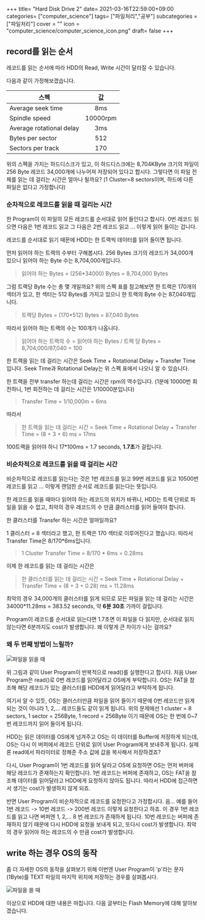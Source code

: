 +++
title= "Hard Disk Drive 2"
date= 2021-03-16T22:59:00+09:00
categories= ["computer_science"]
tags= ["파일처리","공부"]
subcategories = ["파일처리"]
cover = ""
icon = "computer_science/computer_science_icon.png"
draft= false
+++

## record를 읽는 순서

레코드를 읽는 순서에 따라 HDD의 Read, Write 시간이 달라질 수 있습니다.

다음과 같이 가정해보겠습니다. 

| 스펙 | 값 | 
|---|:---:|
|Average seek time| 8ms | 
|Spindle speed| 10000rpm | 
|Average rotational delay| 3ms | 
|Bytes per sector| 512 |
|Sectors per track|170|

위의 스펙을 가지는 하드디스크가 있고, 이 하드디스크에는 8,704KByte 크기의 파일이 256 Byte 레코드 34,000개에 나누어져 저장되어 있다고 합시다. 그렇다면 이 파일 전체를 읽는 데 걸리는 시간은 얼마나 될까요?
(1 Cluster=8 sectors이며, 하드에 다른 파일은 없다고 가정합니다)


### 순차적으로 레코드를 읽을 때 걸리는 시간
한 Program이 이 파일의 모든 레코드를 순서대로 읽어 들인다고 합시다. 0번 레코드 읽으면 다음은 1번 레코드 읽고 그 다음은 2번 레코드 읽고 ... 이렇게 읽어 들이는 겁니다.

레코드를 순서대로 읽기 때문에 HDD는 한 트랙씩 데이터를 읽어 들이면 됩니다. 

먼저 읽어야 하는 트랙의 수부터 구해봅시다. 256 Bytes 크기의 레코드가 34,000개 있으니 읽어야 하는 Byte 수는 8,704,000개입니다.

> 읽어야 하는 Bytes = (256*34000) Bytes = 8,704,000 Bytes

그럼 트랙당 Byte 수는 총 몇 개일까요?
위의 스펙 표를 참고해보면 한 트랙은 170개의 섹터가 있고, 한 섹터는 512 Bytes를 가지고 있으니 한 트랙의 Byte 수는 87,040개입니다.

> 트랙당 Bytes = (170*512) Bytes = 87,040 Bytes

따라서 읽어야 하는 트랙의 수는 100개가 나옵니다.

> 읽어야 하는 트랙의 수 = 읽어야 하는 Bytes / 트랙 당 Bytes = 8,704,000/87,040 = 100

한 트랙을 읽는 데 걸리는 시간은 Seek Time + Rotational Delay + Transfer Time입니다.
Seek Time과 Rotational Delay는 위 스펙 표에서 나오니 알 수 있습니다. 

한 트랙을 전부 transfer 하는데 걸리는 시간은 rpm의 역수입니다. 
(1분에 10000번 회전하니, 1번 회전하는 데 걸리는 시간은 1/10000분입니다)
> Transfer Time = 1/10,000m = 6ms

따라서

> 한 트랙을 읽는 데 걸리는 시간 = Seek Time + Rotational Delay + Transfer Time = (8 + 3 + 6) ms = 17ms

100트랙을 읽어야 하니 17*100ms = 1.7 seconds, **1.7초**가 걸립니다.

### 비순차적으로 레코드를 읽을 때 걸리는 시간
비순차적으로 레코드를 읽는다는 것은 1번 레코드를 읽고 99번 레코드를 읽고 10500번 레코드를 읽고 ... 이렇게 랜덤한 순서로 레코드를 읽는다는 뜻입니다. 

한 레코드를 읽을 때마다 읽어야 하는 레코드의 위치가 바뀌니, HDD는 트랙 단위로 파일을 읽을 수 없고, 최악의 경우 레코드의 수 만큼 클러스터를 읽어 들여야 합니다. 

한 클러스터를 Transfer 하는 시간은 얼마일까요?

1 클러스터 = 8 섹터라고 했고, 한 트랙은 170 섹터로 이루어진다고 했습니다. 따라서 Transfer Time은 8/170*6ms입니다.

> 1 Cluster Transfer Time = 8/170 * 6ms = 0.28ms

이제 한 레코드를 읽는 데 걸리는 시간은 

> 한 클러스터를 읽는 데 걸리는 시간 = Seek Time + Rotational Delay + Transfer Time = (8 + 3 + 0.28) ms = 11.28ms

최악의 경우 34,000개의 클러스터를 읽게 되므로 모든 파일을 읽는 데 걸리는 시간은 34000*11.28ms = 383.52 seconds, 약 **6분 30초** 가까이 걸립니다.

Program이 레코드를 순서대로 읽는다면 1.7초면 이 파일을 다 읽지만, 순서대로 읽지 않는다면 6분까지도 cost가 발생합니다. 왜 이렇게 큰 차이가 나는 걸까요?

### 왜 두 번째 방법이 느릴까?

![파일을 읽을 때](../images/파일을-읽을-때-min.jpg)

위 그림과 같이 User Program이 반복적으로 read()를 실행한다고 합시다. 처음 User Program은 read()로 0번 레코드를 읽어달라고 OS에게 부탁합니다. OS는 FAT을 참조해 해당 레코드가 있는 클러스터를 HDD에게 읽어달라고 부탁하게 됩니다. 

여기서 알 수 있듯, OS는 클러스터만큼 파일을 읽어 들이기 때문에 0번 레코드만 읽게 되는 것이 아니라 1, 2,... 레코드들도 같이 읽게 됩니다. 위의 문제에선 1 cluster = 8 sectors, 1 sector = 256Byte, 1 record = 256Byte 이기 때문에 OS는 한 번에 0~7번 레코드까지 읽어 들이게 됩니다. 

HDD는 읽은 데이터를 OS에게 넘겨주고 OS는 이 데이터를 Buffer에 저장하게 되는데, OS는 다시 이 버퍼에서 레코드 단위로 읽어 User Program에게 보내주게 됩니다. 실제론 read에서 파라미터로 정해준 주소 값에 값을 복사해서 저장하겠죠? 

다시, User Program이 1번 레코드를 읽어 달라고 OS에 요청하면 OS는 먼저 버퍼에 해당 레코드가 존재하는지 확인합니다. 1번 레코드는 버퍼에 존재하고, OS는 FAT을 참조해 데이터를 읽어달라고 HDD에게 요청하지 않아도 됩니다. 따라서 HDD에 접근하면서 생기는 cost가 발생하지 않게 되죠.

반면 User Program이 비순차적으로 레코드를 요청한다고 가정합시다.
음... 예를 들어 1번 레코드 -> 10번 레코드 -> 200번 레코드 이렇게 요청한다고 하죠. 이 경우 1번 레코드를 읽고 나면 버퍼엔 1, 2,... 8 번 레코드가 존재하게 됩니다. 10번 레코드는 버퍼에 존재하지 않기 때문에 다시 HDD에 요청을 보내게 되고, 또다시 cost가 발생합니다. 최악의 경우 읽어야 하는 레코드의 수 만큼 cost가 발생합니다.

## write 하는 경우 OS의 동작
좀 더 자세한 OS의 동작을 살펴보기 위해 이번엔 User Program이 'p'라는 문자(1Byte)를 TEXT 파일의 마지막 위치에 저장하는 경우를 살펴봅시다.

![파일을 쓸 때](../images/파일을-쓸-때-min.jpg)

이상으로 HDD에 대한 내용은 마칩니다. 다음 글부터는 Flash Memory에 대해 알아보겠습니다.